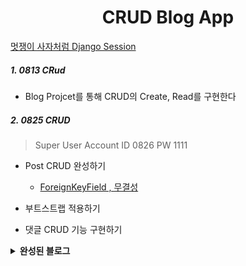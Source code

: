 <h1 align="center"> CRUD Blog App </h1>

  [멋쟁이 사자처럼 Django Session](https://github.com/Mulgyeol/2020-Django)

##### 1. 0813 CRud

 * Blog Projcet를 통해 CRUD의 Create, Read를 구현한다

##### 2. 0825 CRUD
  > Super User Account
  ID 0826
  PW 1111<br>

* Post CRUD 완성하기
  
  - [ForeignKeyField , 무결성](https://github.com/4923/-Django-Blog-project-CRUD/blob/master/0825%20Post%20CRUD/ForeignKeyField.md)

* 부트스트랩 적용하기
* 댓글 CRUD 기능 구현하기

<details>
<summary> <b>완성된 블로그<b> </summary>


1. 블로그 페이지
   ![blog-page](https://github.com/4923/Django-Blog-project-CRUD/blob/master/0825%20Post%20CRUD/blog.png)


2. 포스트 페이지
   ![post-page](https://github.com/4923/Django-Blog-project-CRUD/blob/master/0825%20Post%20CRUD/post.png)

</details>